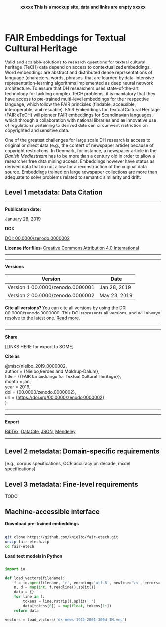 
<p align="center">
  <b>xxxxx This is a mockup site, data and links are empty xxxxx</b><br>
  <br><br>
</p>

# FAIR Embeddings for Textual Cultural Heritage #

Valid and scalable solutions to research questions for textual cultural heritage (TeCH) data depend on access to contextualized embeddings. Word embeddings are abstract and distributed dense representations of language (characters, words, phrases) that are learned by data-intensive representation-learning algorithms implemented as deep neural network architecture. To ensure that DH researchers uses state-of-the-art technology for tackling complex TeCH problems, it is mandatory that they have access to pre-trained multi-level embeddings for their respective language, which follow the FAIR principles (findable, accessible, interoperable, and resuable). FAIR Embeddings for Textual Cultural Heritage (FAIR eTeCH) will pioneer FAIR embeddings for Scandinavian languages, which through a collaboration with national libraries and an innovative use of regulations pertaining to derived data can circumvent restriction on copyrighted and sensitive data.

One of the greatest challenges for large scale DH research is access to original or direct data (e.g., the content of newspaper article) because of copyright restrictions. In Denmark, for instance, a newspaper article in the *Danish Mediestream* has to be more than a century old in order to allow a researcher free data mining access. Embeddings however have status as derived data that do not allow for a reconstruction of the original data source. Embeddings trained on large newspaper collections are more than adequate to solve problems related to semantic similarity and drift.

## Level 1 metadata: Data Citation ##
---
**Publication date:**

January 28, 2019

**DOI:**

[DOI: 00.0000/zenodo.0000002](https://doi.org/00.0000/zenodo.0000002)

**License (for files)**
[Creative Commons Attribution 4.0 International](http://creativecommons.org/licenses/by/4.0/legalcode)

---

---
**Versions**

|Version|Date|
|---|---|
|Version 1 00.0000/zenodo.0000001|Jan 28, 2019|
|Version 2 00.0000/zenodo.0000002|May 23, 2019|

**Cite all versions?**
You can cite all versions by using the DOI 00.0000/zenodo.0000000. This DOI represents all versions, and will always resolve to the latest one. [Read more](http://help.zenodo.org/#versioning).

---

---
**Share**

[LINKS HERE for export to SOME]

**Cite as**


@misc{nielbo_2019_0000002,  
  author    = {Nielbo,Gerdes and Møldrup-Dalum},  
  title     = {{FAIR Embeddings for Textual Cultural Heritage}},  
  month     = jan,  
  year      = 2019,  
  doi       = {00.0000/zenodo.0000002},  
  url       = {https://doi.org/00.0000/zenodo.0000002}  
}

---


---
**Export**

[BibTex](https://zenodo.org/record/0000002/export/hx),
[DataCite](https://zenodo.org/record/0000002/dcite4),
[JSON](https://zenodo.org/record/0000002/export/json),
[Mendeley](https://www.mendeley.com/import/?url=https://zenodo.org/record/0000002)

---

## Level 2 metadata: Domain-specific requirements ##

[e.g., corpus specifications, OCR accuracy pr. decade, model specifications]

## Level 3 metadata: Fine-level requirements ##

TODO

## Machine-accessible interface ##

**Download pre-trained embeddings**

```bash

git clone https://github.com/knielbo/fair-etech.git
unzip fair-etech.zip
cd fair-etech

```


**Load text models in Python**

```py

import io

def load_vectors(filename):
    f = io.open(filename, 'r', encoding='utf-8', newline='\n', errors='ignore')
    n, d = map(int, f.readline().split())
    data = {}
    for line in f:
        tokens = line.rstrip().split(' ')
        data[tokens[0]] = map(float, tokens[1:])
    return data

vectors = load_vectors('dk-news-1919-2001-300d-1M.vec')

```
